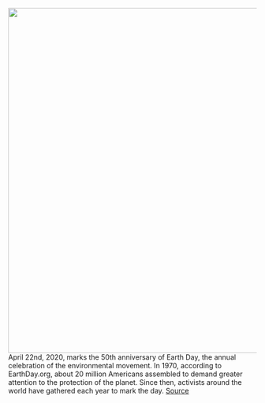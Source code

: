 <img src='https://cdn.vox-cdn.com/thumbor/qhPPMUUC95NUQ3vrBuT0TtoDdO0=/0x0:1020x677/1200x800/filters:focal(429x258:591x420)/cdn.vox-cdn.com/uploads/chorus_image/image/66686049/earth-nasa-1020.0.jpg' width='700px' /><br/>
April 22nd, 2020, marks the 50th anniversary of Earth Day, the annual celebration of the environmental movement. In 1970, according to EarthDay.org, about 20 million Americans assembled to demand greater attention to the protection of the planet. Since then, activists around the world have gathered each year to mark the day.
<a href='https://www.theverge.com/2020/4/21/21229817/earth-day-2020-ecology-celebration-online'> Source <a/>